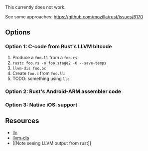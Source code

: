 This currently does not work.

See some approaches: https://github.com/mozilla/rust/issues/6170

## Options

### Option 1: C-code from Rust's LLVM bitcode

1. Produce a `foo.ll` from a `foo.rs`:
  1. `rustc foo.rs -o foo.stage2 -O --save-temps`
  1. `llvm-dis foo.bc`
1. Create `foo.c` from `foo.ll`:
  1. TODO: something using `llc`

### Option 2: Rust's Android-ARM assembler code

### Option 3: Native iOS-support

## Resources

* [llc](http://llvm.org/docs/CommandGuide/llc.html)
* [llvm-dis](http://llvm.org/docs/CommandGuide/llvm-dis.html)
* [[Note seeing LLVM output from rust]]
